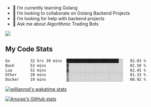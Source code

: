 
- 🌱 I’m currently learning Golang
- 👯 I’m looking to collaborate on Golang Backend Projects
- 🤔 I’m looking for help with backend projects
- 💬 Ask me about Algorithmic Trading Bots

![](https://github-profile-trophy.vercel.app/?username=kevinbarrero)

## My Code Stats

<!--START_SECTION:waka-->

```txt
Go         32 hrs 39 mins  ███████████████████████░░   92.03 %
Bash       53 mins         ▓░░░░░░░░░░░░░░░░░░░░░░░░   02.50 %
Lua        52 mins         ▓░░░░░░░░░░░░░░░░░░░░░░░░   02.45 %
Other      28 mins         ▒░░░░░░░░░░░░░░░░░░░░░░░░   01.33 %
Docker     19 mins         ▒░░░░░░░░░░░░░░░░░░░░░░░░   00.92 %
```

<!--END_SECTION:waka-->

[![willianrod's wakatime stats](https://github-readme-stats.vercel.app/api/wakatime?username=holdandup&layout=compact&theme=react&custom_title=Wakatime%20All%20Time%20Stats&langs_count=8)](https://github.com/anuraghazra/github-readme-stats)

[![Anurag's GitHub stats](https://github-readme-stats.vercel.app/api?username=Kevinbarrero)](https://github.com/anuraghazra/github-readme-stats)




